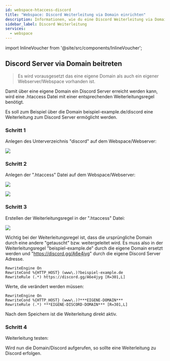 ```yaml
---
id: webspace-htaccess-discord
title: "Webspace: Discord Weiterleitung via Domain einrichten"
description: Informationen, wie du eine Discord Weiterleitung via Domain bei deinem Webspace von ZAP-Hosting einrichten kannst - ZAP-Hosting.com Dokumentation
sidebar_label: Discord Weiterleitung
services:
  - webspace
---
```


import InlineVoucher from '@site/src/components/InlineVoucher';

<InlineVoucher />

## Discord Server via Domain beitreten

>Es wird vorausgesetzt das eine eigene Domain als auch ein eigener Webserver/Webspace vorhanden ist. 

Damit über eine eigene Domain ein Discord Server erreicht werden kann, wird eine .htaccess Datei mit einer entsprechenden Weiterleitungsregel benötigt. 

Es soll zum Beispiel über die Domain beispiel-example.de/discord eine Weiterleitung zum Discord Server ermöglicht werden. 

### Schritt 1
Anlegen des Unterverzeichnis "discord" auf dem Webspace/Webserver: 

![](https://screensaver01.zap-hosting.com/index.php/s/3CqRrTP9gAxKctn/preview)

### Schritt 2
Anlegen der ".htaccess" Datei auf dem Webspace/Webserver: 

![](https://screensaver01.zap-hosting.com/index.php/s/fx4MGDpBoHKWgX5/preview)

![](https://screensaver01.zap-hosting.com/index.php/s/GBzeab3DFiDbNqc/preview)

### Schritt 3
Erstellen der Weiterleitungsregel in der ".htaccess" Datei:

![](https://screensaver01.zap-hosting.com/index.php/s/y2HKtxgE7QNKF4e/preview)

Wichtig bei der Weiterleitungsregel ist, dass die ursprüngliche Domain durch eine andere "getauscht" bzw. weitergeleitet wird. 
Es muss also in der Weiterleitungsregel "beispiel-example.de" durch die eigene Domain ersetzt werden und "https://discord.gg/A6e4jyg" durch die eigene Discord Server Adresse. 

```
RewriteEngine On
RewriteCond %{HTTP_HOST} (www\.)?beispiel-example.de
RewriteRule (.*) https://discord.gg/A6e4jyg [R=301,L]

```
Werte, die verändert werden müssen: 

```
RewriteEngine On
RewriteCond %{HTTP_HOST} (www\.)?***EIGENE-DOMAIN***
RewriteRule (.*) ***EIGENE-DISCORD-DOMAIN*** [R=301,L]
```
Nach dem Speichern ist die Weiterleitung direkt aktiv.

### Schritt 4
Weiterleitung testen:

Wird nun die Domain/Discord aufgerufen, so sollte eine Weiterleitung zu Discord erfolgen. 
